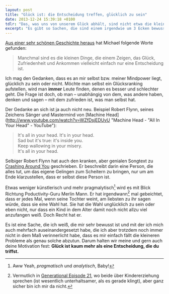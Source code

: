 ```yaml
---
layout: post
title: "Glück ist: die Entscheidung treffen, glücklich zu sein"
date: 2013-12-24 15:39:18 +0100
tdlr: "Das, was uns von unserem Glück abhält, sind nicht etwa die kleinen und großen Probleme, die jeder von uns mit sich trägt, sondern die Aufmerksamkeit, die wir ihnen widmen."
excerpt: "Es gibt so Sachen, die sind einem irgendwie um 3 Ecken bewusst. Dennoch schafft man es nicht sie auf den Punkt zu bringen. Wenn dann jemand anders voller Erleuchtung erscheint und die Worte formuliert, die eigentlich so offensichtlich waren, hinterlässt das einen bleibenden Eindruck. *Mind = blown*."
---
```


[Aus einer sehr schönen Geschichte heraus](http://www.minimalismus-leben.de/der-typ-der-auf-dem-bahngleis-tanzte/ "Der Typ der auf dem Bahngleis tanzte | Minimalismus leben") hat Michael folgende Worte gefunden:

> Manchmal sind es die kleinen Dinge, die einem Zeigen, das Glück, Zufriedenheit und Ankommen vielleicht einfach nur eine Entscheidung ist.

Ich mag den Gedanken, dass es an mir selbst bzw. meiner Mindpower liegt, glücklich zu sein oder nicht. Möchte man selbst ein Glücksranking aufstellen, wird man **immer** Leute finden, denen es besser und schlechter geht. Die Frage ist doch, ob man – unabhängig von dem, was andere haben, denken und sagen – mit dem zufrieden ist, was man selbst hat.

Der Gedanke an sich ist ja auch nicht neu. Beispiel Robert Flynn, seines Zeichens Sänger und Mastermind von [Machine Head](http://www.youtube.com/watch?v=WZfDsjEDUvU "Machine Head - "All In Your Head" - YouTube"):

> It's all in your head. It's in your head.  
> Sad but it's true: it's inside you.  
> Keep wallowing in your misery.  
> It's all in your head.

Selbiger Robert Flynn hat auch den kranken, aber genialen Songtext zu [Crashing Around You](http://www.youtube.com/watch?v=wKeLIr--fho "Machine Head - Crashing Around You - YouTube") geschrieben. Er beschreibt darin eine Person, die alles tut, um das eigene Gelingen zum Scheitern zu bringen, nur um am Ende klarzustellen, dass er selbst diese Person ist.

Etwas weniger künstlerisch und mehr pragmalytisch[^wortkreation] wird es mit Blick Richtung Poductivity-Guru Merlin Mann. Er hat irgendwann[^generational] mal gebeichtet, dass er jedes Mal, wenn seine Tochter weint, am liebsten zu ihr sagen würde, dass sie eine Wahl hat. Sie hat die Wahl unglücklich zu sein oder eben nicht, nur dass ein Kind in dem Alter damit noch nicht allzu viel anzufangen weiß. Doch Recht hat er.

[^wortkreation]: Aww Yeah, *pragmatisch* und *analytisch*, Baby!

[^generational]: Vermutlich in [Generational Episode 21](http://www.70decibels.com/generational/2013/2/9/021-raising-a-human.html "70Decibels - Generational - 021 - Raising a Human"), wo beide über Kindererziehung sprechen (ist wesentlich unterhaltsamer, als es gerade klingt), aber ganz sicher bin ich mir da nicht.

Es ist eine Sache, die ich weiß, die mir sehr bewusst ist und mit der ich mich auch mehrfach auseinandergesetzt habe, die ich aber trotzdem noch immer nicht in dem Maß verinnerlicht habe, dass es mir einfach fällt die kleineren Probleme als genau solche abzutun. Darum halten wir meine und gern auch deine Motivation fest: **Glück ist kaum mehr als eine Entscheidung, die du triffst.**